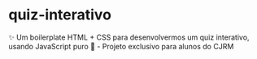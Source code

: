 # quiz-interativo
✨ Um boilerplate HTML + CSS para desenvolvermos um quiz interativo, usando JavaScript puro 🎉 - Projeto exclusivo para alunos do CJRM

